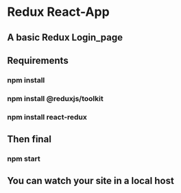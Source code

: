 # Redux React-App

## A basic Redux Login_page 

## Requirements

### npm install
### npm install @reduxjs/toolkit
### npm install react-redux

## Then final 
### npm start

## You can watch  your site in a local host
